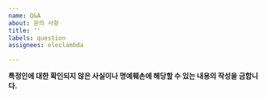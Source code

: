 ```yaml
---
name: Q&A
about: 문의 사항
title: ''
labels: question
assignees: eleclambda

---
```

**특정인에 대한 확인되지 않은 사실이나 명예훼손에 해당할 수 있는 내용의 작성을 금합니다.**
